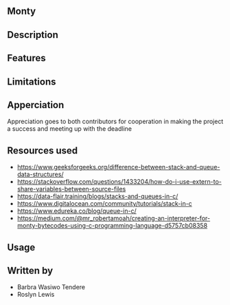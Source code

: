Monty
-----

Description
-----------

Features
--------

Limitations
------------


Apperciation
------------
Appreciation goes to both contributors for cooperation in making the project a success and meeting up with the deadline

Resources used
--------------
* https://www.geeksforgeeks.org/difference-between-stack-and-queue-data-structures/
* https://stackoverflow.com/questions/1433204/how-do-i-use-extern-to-share-variables-between-source-files
* https://data-flair.training/blogs/stacks-and-queues-in-c/
* https://www.digitalocean.com/community/tutorials/stack-in-c
* https://www.edureka.co/blog/queue-in-c/
* https://medium.com/@mr_robertamoah/creating-an-interpreter-for-monty-bytecodes-using-c-programming-language-d5757cb08358


Usage
-----

Written by
----------
* Barbra Wasiwo Tendere
* Roslyn Lewis
